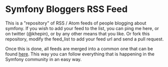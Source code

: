 # Symfony Bloggers RSS Feed

This is a "repository" of RSS / Atom feeds of people blogging about symfony. If you wish to add your feed to the list, you can ping me here, or on twitter (@khepin), or by any other means that you like. Or fork this repository, modify the feed_list to add your feed url and send a pull request.

Once this is done, all feeds are merged into a common one that can be found [here](http://feeds.feedburner.com/sfbloggers). This way you can follow everything that is happening in the Symfony community in an easy way.
